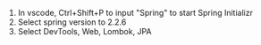 1. In vscode, Ctrl+Shift+P to input "Spring" to start Spring Initializr
2. Select spring version to 2.2.6
3. Select DevTools, Web, Lombok, JPA